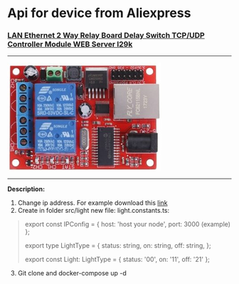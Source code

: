 # Api for device from Aliexpress 
### [LAN Ethernet 2 Way Relay Board Delay Switch TCP/UDP Controller Module WEB Server l29k](https://aliexpress.ru/item/33050514379.html?_ga=2.242428992.316938242.1645105790-376335923.1618405037&_gac=1.120285818.1641815546.CjwKCAiAz--OBhBIEiwAG1rIOgmPigZdn3MVOJuo-jF4RMoMRjiF6-5deDkZ-otm3hgyZZoZLsSZYRoCA3cQAvD_BwE&sku_id=67379683442&spm=a2g39.orderlist.0.0.5c194aa6WJs8iX)
***
![Relay module](./img/lANRelayBoardSwitch.jpg)
***
**Description:**
1. Change ip address. For example download this [link](./img/SR-201.zip)
2. Create in folder src/light new file: light.constants.ts:
> export const IPConfig = {
host: 'host your node',
port: 3000 (example)
};
>
>export type LightType = {
status: string,
on: string,
off: string,
};
>
>export const Light: LightType = {
status: '00',
on: '11',
off: '21'
};
3. Git clone and docker-compose up -d
